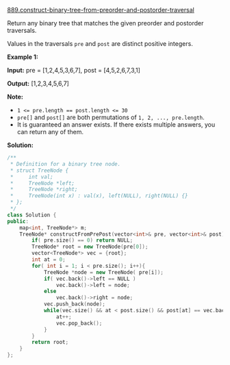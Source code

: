 [889.construct-binary-tree-from-preorder-and-postorder-traversal](https://leetcode.com/problems/construct-binary-tree-from-preorder-and-postorder-traversal/)  

Return any binary tree that matches the given preorder and postorder traversals.

Values in the traversals `pre` and `post` are distinct positive integers.

**Example 1:**

  
**Input:** pre = \[1,2,4,5,3,6,7\], post = \[4,5,2,6,7,3,1\]
  
**Output:** \[1,2,3,4,5,6,7\]
  

**Note:**

*   `1 <= pre.length == post.length <= 30`
*   `pre[]` and `post[]` are both permutations of `1, 2, ..., pre.length`.
*   It is guaranteed an answer exists. If there exists multiple answers, you can return any of them.  



**Solution:**  

```cpp
/**
 * Definition for a binary tree node.
 * struct TreeNode {
 *     int val;
 *     TreeNode *left;
 *     TreeNode *right;
 *     TreeNode(int x) : val(x), left(NULL), right(NULL) {}
 * };
 */
class Solution {
public:
    map<int, TreeNode*> m;
    TreeNode* constructFromPrePost(vector<int>& pre, vector<int>& post) {
        if( pre.size() == 0) return NULL;
        TreeNode* root = new TreeNode(pre[0]);
        vector<TreeNode*> vec = {root};
        int at = 0;
        for( int i = 1; i < pre.size(); i++){
            TreeNode *node = new TreeNode( pre[i]);
            if( vec.back()->left == NULL )
                vec.back()->left = node;
            else
                vec.back()->right = node;
            vec.push_back(node);
            while(vec.size() && at < post.size() && post[at] == vec.back()->val ){
                at++;
                vec.pop_back();
            }
        }
        return root;
    }
};
```
      